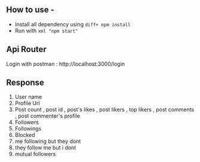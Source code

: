 ## How to use -
- Install all dependency using ```diff+ npm install```
- Run with ```xml "npm start"```

## Api Router
Login with postman : http://localhost:3000/login

## Response 
1. User name
2. Profile Url
3. Post count , post id , post's likes , post likers , top likers , post comments , post commenter's profile
4. Followers
5. Followings
6. Blocked 
7. me following but they dont
8. they follow me but i dont
9. mutual followers